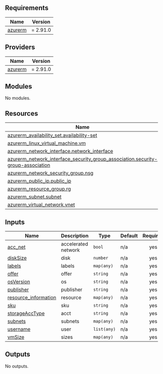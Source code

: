 ## Requirements

| Name | Version |
|------|---------|
| <a name="requirement_azurerm"></a> [azurerm](#requirement\_azurerm) | = 2.91.0 |

## Providers

| Name | Version |
|------|---------|
| <a name="provider_azurerm"></a> [azurerm](#provider\_azurerm) | = 2.91.0 |

## Modules

No modules.

## Resources

| Name | Type |
|------|------|
| [azurerm_availability_set.availability-set](https://registry.terraform.io/providers/hashicorp/azurerm/2.91.0/docs/resources/availability_set) | resource |
| [azurerm_linux_virtual_machine.vm](https://registry.terraform.io/providers/hashicorp/azurerm/2.91.0/docs/resources/linux_virtual_machine) | resource |
| [azurerm_network_interface.network_interface](https://registry.terraform.io/providers/hashicorp/azurerm/2.91.0/docs/resources/network_interface) | resource |
| [azurerm_network_interface_security_group_association.security-group-association](https://registry.terraform.io/providers/hashicorp/azurerm/2.91.0/docs/resources/network_interface_security_group_association) | resource |
| [azurerm_network_security_group.nsg](https://registry.terraform.io/providers/hashicorp/azurerm/2.91.0/docs/resources/network_security_group) | resource |
| [azurerm_public_ip.public_ip](https://registry.terraform.io/providers/hashicorp/azurerm/2.91.0/docs/resources/public_ip) | resource |
| [azurerm_resource_group.rg](https://registry.terraform.io/providers/hashicorp/azurerm/2.91.0/docs/resources/resource_group) | resource |
| [azurerm_subnet.subnet](https://registry.terraform.io/providers/hashicorp/azurerm/2.91.0/docs/resources/subnet) | resource |
| [azurerm_virtual_network.vnet](https://registry.terraform.io/providers/hashicorp/azurerm/2.91.0/docs/resources/virtual_network) | resource |

## Inputs

| Name | Description | Type | Default | Required |
|------|-------------|------|---------|:--------:|
| <a name="input_acc_net"></a> [acc\_net](#input\_acc\_net) | accelerated network | `bool` | n/a | yes |
| <a name="input_diskSize"></a> [diskSize](#input\_diskSize) | disk | `number` | n/a | yes |
| <a name="input_labels"></a> [labels](#input\_labels) | labels | `map(any)` | n/a | yes |
| <a name="input_offer"></a> [offer](#input\_offer) | offer | `string` | n/a | yes |
| <a name="input_osVersion"></a> [osVersion](#input\_osVersion) | os | `string` | n/a | yes |
| <a name="input_publisher"></a> [publisher](#input\_publisher) | publisher | `string` | n/a | yes |
| <a name="input_resource_information"></a> [resource\_information](#input\_resource\_information) | resource | `map(any)` | n/a | yes |
| <a name="input_sku"></a> [sku](#input\_sku) | sku | `string` | n/a | yes |
| <a name="input_storageAccType"></a> [storageAccType](#input\_storageAccType) | acct | `string` | n/a | yes |
| <a name="input_subnets"></a> [subnets](#input\_subnets) | subnets | `map(any)` | n/a | yes |
| <a name="input_username"></a> [username](#input\_username) | user | `list(any)` | n/a | yes |
| <a name="input_vmSize"></a> [vmSize](#input\_vmSize) | sizes | `map(any)` | n/a | yes |

## Outputs

No outputs.
